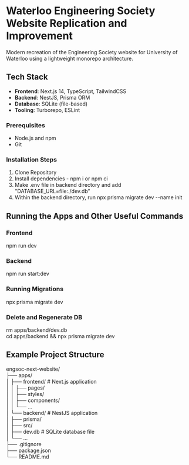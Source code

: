 # Waterloo Engineering Society Website Replication and Improvement
Modern recreation of the Engineering Society website for University of Waterloo using a lightweight monorepo architecture.

## Tech Stack
- **Frontend**: Next.js 14, TypeScript, TailwindCSS
- **Backend**: NestJS, Prisma ORM
- **Database**: SQLite (file-based)
- **Tooling**: Turborepo, ESLint

### Prerequisites
- Node.js and npm
- Git

### Installation Steps
1. Clone Repository
2. Install dependencies - npm i or npm ci
3. Make .env file in backend directory and add "DATABASE_URL=file:./dev.db"
4. Within the backend directory, run npx prisma migrate dev --name init

## Running the Apps and Other Useful Commands

### Frontend
npm run dev  

### Backend
npm run start:dev  

### Running Migrations
npx prisma migrate dev  

### Delete and Regenerate DB
rm apps/backend/dev.db  
cd apps/backend && npx prisma migrate dev  

## Example Project Structure

engsoc-next-website/  
├── apps/  
│   ├── frontend/       # Next.js application  
│   │   ├── pages/  
│   │   ├── styles/  
│   │   ├── components/  
│   │   └── ...  
│   └── backend/        # NestJS application  
│        ├── prisma/  
│        ├── src/  
│        ├── dev.db      # SQLite database file  
│        └── ...  
├── .gitignore  
├── package.json  
└── README.md  
